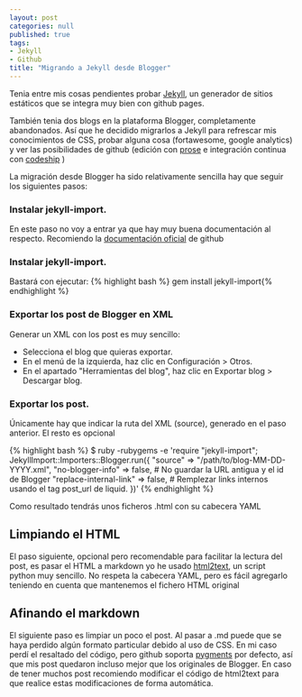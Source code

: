 ```yaml
---
layout: post
categories: null
published: true
tags:
- Jekyll
- Github
title: "Migrando a Jekyll desde Blogger"
---
```



Tenia entre mis cosas pendientes probar  [Jekyll](https://jekyllrb.com/), un generador de sitios estáticos que se integra muy bien con github pages.

También tenia dos blogs en la plataforma Blogger, completamente abandonados. Así que he decidido migrarlos a Jekyll para refrescar mis conocimientos de CSS, probar alguna cosa (fortawesome, google analytics) y ver las posibilidades de github (edición con [prose](http://prose.io/) e integración continua con [codeship](http://codeship.com) )
<!--more-->

La migración desde Blogger ha sido relativamente sencilla hay que seguir los siguientes pasos:

### Instalar jekyll-import.

En este paso no voy a entrar ya que hay muy buena documentación al respecto. Recomiendo la [documentación oficial](https://help.github.com/articles/using-jekyll-with-pages/) de github 

### Instalar jekyll-import.

Bastará con ejecutar: 
{% highlight bash %} gem install jekyll-import{% endhighlight %} 

### Exportar los post de Blogger en XML 

Generar un XML con los post es muy sencillo:

- Selecciona el blog que quieras exportar.
- En el menú de la izquierda, haz clic en Configuración > Otros.
- En el apartado "Herramientas del blog", haz clic en Exportar blog > Descargar blog.

### Exportar los post.

Únicamente hay que indicar la ruta del XML (source), generado en el paso anterior. El resto es opcional

{% highlight bash %} 
    $ ruby -rubygems -e 'require "jekyll-import";
    JekyllImport::Importers::Blogger.run({
      "source"                => "/path/to/blog-MM-DD-YYYY.xml",
      "no-blogger-info"       => false, # No guardar la URL antigua y el id de Blogger
      "replace-internal-link" => false, # Remplezar links internos usando el tag post_url de liquid.
    })'
{% endhighlight %} 

Como resultado tendrás unos ficheros .html con su cabecera YAML

## Limpiando el HTML

El paso siguiente, opcional pero recomendable para facilitar la lectura del post, es pasar el HTML a markdown yo he usado [html2text](https://github.com/aaronsw/html2text), un script python muy sencillo. No respeta la cabecera YAML, pero es fácil agregarlo teniendo en cuenta que mantenemos el fichero HTML original

## Afinando el markdown

El siguiente paso es limpiar un poco el post. Al pasar a .md puede que se haya perdido algún formato particular debido al uso de CSS. En mi caso perdí el resaltado del código, pero github soporta [pygments](http://pygments.org/) por defecto, así que mis post quedaron incluso mejor que los originales de Blogger. En caso de tener muchos post recomiendo modificar el código de html2text para que realice estas modificaciones de forma automática.
